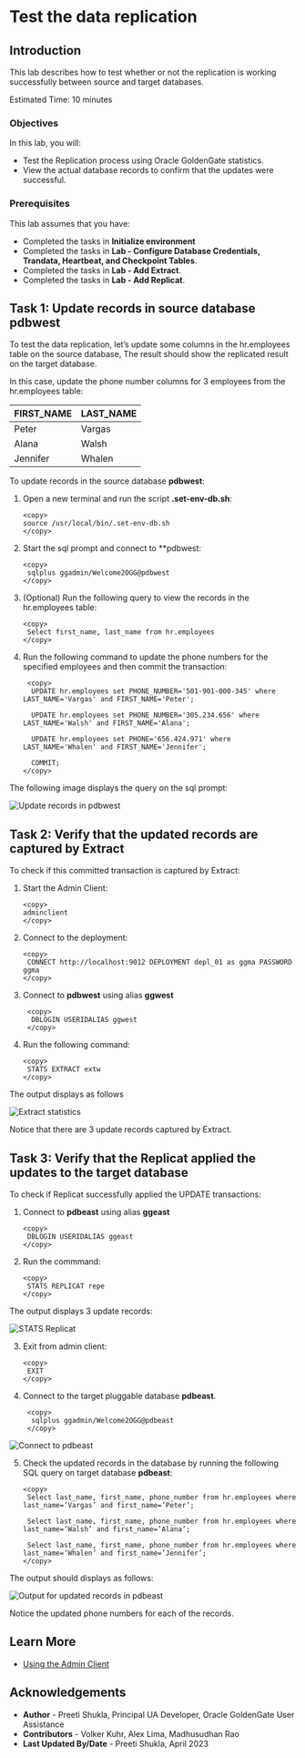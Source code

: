 # Test the data replication

## Introduction

This lab describes how to test whether or not the replication is working successfully between source and target databases.

Estimated Time: 10 minutes

### Objectives
In this lab, you will:
* Test the Replication process using Oracle GoldenGate statistics.
* View the actual database records to confirm that the updates were successful.


### Prerequisites
This lab assumes that you have:
- Completed the tasks in **Initialize environment**
- Completed the tasks in **Lab - Configure Database Credentials, Trandata, Heartbeat, and Checkpoint Tables**.
- Completed the tasks in **Lab - Add Extract**.
- Completed the tasks in **Lab - Add Replicat**.

## Task 1: Update records in source database **pdbwest**

   To test the data replication, let’s update some columns in the hr.employees table on the source database, The result should show the replicated result on the target database. 

   In this case, update the phone number columns for 3 employees from the hr.employees table:

   |  FIRST_NAME       |      LAST_NAME  |
   --------------------|------------------
   |  Peter            |      Vargas     |
   |  Alana            |      Walsh      |
   |  Jennifer         |      Whalen     |

   To update records in the source database **pdbwest**:

   1. Open a new terminal and run the script **.set-env-db.sh**: 
   
      ```
      <copy>
      source /usr/local/bin/.set-env-db.sh
      </copy>
      ```
   2. Start the sql prompt and connect to **pdbwest:

       ```
       <copy>
        sqlplus ggadmin/Welcome2OGG@pdbwest
       </copy>
       ```

   3. (Optional) Run the following query to view the records in the hr.employees table:
   
       ```
       <copy>
        Select first_name, last_name from hr.employees
       </copy>
       ```
        
   4. Run the following command to update the phone numbers for the specified employees and then commit the transaction:
        ```
         <copy>
          UPDATE hr.employees set PHONE_NUMBER='501-901-000-345' where LAST_NAME='Vargas' and FIRST_NAME='Peter';

          UPDATE hr.employees set PHONE_NUMBER='305.234.656' where LAST_NAME='Walsh' and FIRST_NAME='Alana';

          UPDATE hr.employees set PHONE='656.424.971' where LAST_NAME='Whalen' and FIRST_NAME='Jennifer';

          COMMIT;
        </copy>
        ```

   The following image displays the query on the sql prompt:

   ![Update records in pdbwest](./images/updatesqlquery.png " ")
    
## Task 2: Verify that the updated records are captured by Extract

   To check if this committed transaction is captured by Extract:

   1. Start the Admin Client:
   
       ```
      <copy>
      adminclient
      </copy>
      ```
  
   2. Connect to the deployment:

      ```
      <copy>
       CONNECT http://localhost:9012 DEPLOYMENT depl_01 as ggma PASSWORD ggma
      </copy>
      ```

   3. Connect to **pdbwest** using alias **ggwest**

      ```
       <copy>
        DBLOGIN USERIDALIAS ggwest
       </copy>
      ```

   4. Run the following command:
     
      ```
      <copy>
       STATS EXTRACT extw
      </copy>
      ```
  The output displays as follows

  ![Extract statistics](./images/stats_extw.png " ")

  Notice that there are 3 update records captured by Extract.

## Task 3: Verify that the Replicat applied the updates to the target database

   To check if Replicat successfully applied the UPDATE transactions:

   1. Connect to **pdbeast** using alias **ggeast**

      ```
      <copy>
       DBLOGIN USERIDALIAS ggeast
      </copy>
      ```
   2. Run the commmand:

      ```
      <copy>
       STATS REPLICAT repe
      </copy>
      ```
  The output displays 3 update records:

   ![STATS Replicat](./images/stats_repe.png " ")

   3. Exit from admin client:

      ```
      <copy>
       EXIT
      </copy>
      ```
   4. Connect to the target pluggable database **pdbeast**.

      ```
       <copy>
        sqlplus ggadmin/Welcome2OGG@pdbeast
       </copy>
      ```
    
   ![Connect to pdbeast](./images/connect_pdbeast.png " ")

   5. Check the updated records in the database by running the following SQL query on target database **pdbeast**:
 
      ```
      <copy>
       Select last_name, first_name, phone_number from hr.employees where last_name=’Vargas’ and first_name=’Peter’;
    
       Select last_name, first_name, phone_number from hr.employees where last_name=’Walsh’ and first_name=’Alana’;

       Select last_name, first_name, phone_number from hr.employees where last_name=’Whalen’ and first_name=’Jennifer’;
      </copy>
      ```

The output should displays as follows:

   ![Output for updated records in pdbeast](./images/pdbeast_output.png)

Notice the updated phone numbers for each of the records.


## Learn More
* [Using the Admin Client](https://docs.oracle.com/en/middleware/goldengate/core/21.3/coredoc/administer-microservices-command-line-interface.html#GUID-0403FAF0-B2F7-48A0-838F-AB4421E5C5E2)



## Acknowledgements
* **Author** - Preeti Shukla, Principal UA Developer, Oracle GoldenGate User Assistance
* **Contributors** -  Volker Kuhr, Alex Lima, Madhusudhan Rao
* **Last Updated By/Date** - Preeti Shukla, April 2023
